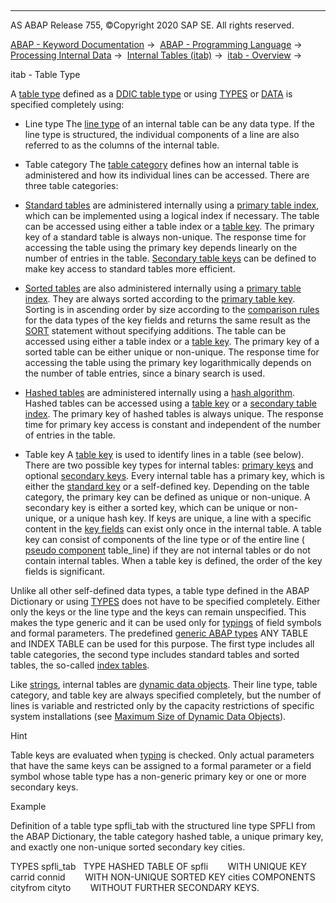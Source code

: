   

* * *

AS ABAP Release 755, ©Copyright 2020 SAP SE. All rights reserved.

[ABAP - Keyword Documentation](https://help.sap.com/doc/abapdocu_755_index_htm/7.55/en-US/abenabap.htm) →  [ABAP - Programming Language](https://help.sap.com/doc/abapdocu_755_index_htm/7.55/en-US/abenabap_reference.htm) →  [Processing Internal Data](https://help.sap.com/doc/abapdocu_755_index_htm/7.55/en-US/abenabap_data_working.htm) →  [Internal Tables (itab)](https://help.sap.com/doc/abapdocu_755_index_htm/7.55/en-US/abenitab.htm) →  [itab - Overview](https://help.sap.com/doc/abapdocu_755_index_htm/7.55/en-US/abenitab_oview.htm) → 

itab - Table Type

A [table type](https://help.sap.com/doc/abapdocu_755_index_htm/7.55/en-US/abentable_type_glosry.htm "Glossary Entry") defined as a [DDIC table type](https://help.sap.com/doc/abapdocu_755_index_htm/7.55/en-US/abenddic_table_type_glosry.htm "Glossary Entry") or using [TYPES](https://help.sap.com/doc/abapdocu_755_index_htm/7.55/en-US/abaptypes_itab.htm) or [DATA](https://help.sap.com/doc/abapdocu_755_index_htm/7.55/en-US/abapdata_itab.htm) is specified completely using:

-   Line type
    The [line type](https://help.sap.com/doc/abapdocu_755_index_htm/7.55/en-US/abenrow_type_glosry.htm "Glossary Entry") of an internal table can be any data type. If the line type is structured, the individual components of a line are also referred to as the columns of the internal table.

-   Table category
    The [table category](https://help.sap.com/doc/abapdocu_755_index_htm/7.55/en-US/abentable_category_glosry.htm "Glossary Entry") defines how an internal table is administered and how its individual lines can be accessed. There are three table categories:

-   [Standard tables](https://help.sap.com/doc/abapdocu_755_index_htm/7.55/en-US/abenstandard_table_glosry.htm "Glossary Entry") are administered internally using a [primary table index](https://help.sap.com/doc/abapdocu_755_index_htm/7.55/en-US/abenprimary_table_index_glosry.htm "Glossary Entry"), which can be implemented using a logical index if necessary. The table can be accessed using either a table index or a [table key](https://help.sap.com/doc/abapdocu_755_index_htm/7.55/en-US/abentable_key_glosry.htm "Glossary Entry"). The primary key of a standard table is always non-unique. The response time for accessing the table using the primary key depends linearly on the number of entries in the table. [Secondary table keys](https://help.sap.com/doc/abapdocu_755_index_htm/7.55/en-US/abensecondary_table_key_glosry.htm "Glossary Entry") can be defined to make key access to standard tables more efficient.

-   [Sorted tables](https://help.sap.com/doc/abapdocu_755_index_htm/7.55/en-US/abensorted_table_glosry.htm "Glossary Entry") are also administered internally using a [primary table index](https://help.sap.com/doc/abapdocu_755_index_htm/7.55/en-US/abenprimary_table_index_glosry.htm "Glossary Entry"). They are always sorted according to the [primary table key](https://help.sap.com/doc/abapdocu_755_index_htm/7.55/en-US/abenprimary_table_key_glosry.htm "Glossary Entry"). Sorting is in ascending order by size according to the [comparison rules](https://help.sap.com/doc/abapdocu_755_index_htm/7.55/en-US/abenlogexp_rules.htm) for the data types of the key fields and returns the same result as the [SORT](https://help.sap.com/doc/abapdocu_755_index_htm/7.55/en-US/abapsort_itab.htm) statement without specifying additions. The table can be accessed using either a table index or a [table key](https://help.sap.com/doc/abapdocu_755_index_htm/7.55/en-US/abentable_key_glosry.htm "Glossary Entry"). The primary key of a sorted table can be either unique or non-unique. The response time for accessing the table using the primary key logarithmically depends on the number of table entries, since a binary search is used.

-   [Hashed tables](https://help.sap.com/doc/abapdocu_755_index_htm/7.55/en-US/abenhashed_table_glosry.htm "Glossary Entry") are administered internally using a [hash algorithm](https://help.sap.com/doc/abapdocu_755_index_htm/7.55/en-US/abenhash_algorithm_glosry.htm "Glossary Entry"). Hashed tables can be accessed using a [table key](https://help.sap.com/doc/abapdocu_755_index_htm/7.55/en-US/abentable_key_glosry.htm "Glossary Entry") or a [secondary table index](https://help.sap.com/doc/abapdocu_755_index_htm/7.55/en-US/abensecondary_table_index_glosry.htm "Glossary Entry"). The primary key of hashed tables is always unique. The response time for primary key access is constant and independent of the number of entries in the table.

-   Table key
    A [table key](https://help.sap.com/doc/abapdocu_755_index_htm/7.55/en-US/abentable_key_glosry.htm "Glossary Entry") is used to identify lines in a table (see below). There are two possible key types for internal tables: [primary keys](https://help.sap.com/doc/abapdocu_755_index_htm/7.55/en-US/abenprimary_table_key_glosry.htm "Glossary Entry") and optional [secondary keys](https://help.sap.com/doc/abapdocu_755_index_htm/7.55/en-US/abensecondary_table_key_glosry.htm "Glossary Entry"). Every internal table has a primary key, which is either the [standard key](https://help.sap.com/doc/abapdocu_755_index_htm/7.55/en-US/abenstandard_key_glosry.htm "Glossary Entry") or a self-defined key. Depending on the table category, the primary key can be defined as unique or non-unique. A secondary key is either a sorted key, which can be unique or non-unique, or a unique hash key. If keys are unique, a line with a specific content in the [key fields](https://help.sap.com/doc/abapdocu_755_index_htm/7.55/en-US/abenkey_field_glosry.htm "Glossary Entry") can exist only once in the internal table. A table key can consist of components of the line type or of the entire line ( [pseudo component](https://help.sap.com/doc/abapdocu_755_index_htm/7.55/en-US/abenpseudo_component_glosry.htm "Glossary Entry") table\_line) if they are not internal tables or do not contain internal tables. When a table key is defined, the order of the key fields is significant.

Unlike all other self-defined data types, a table type defined in the ABAP Dictionary or using [TYPES](https://help.sap.com/doc/abapdocu_755_index_htm/7.55/en-US/abaptypes_itab.htm) does not have to be specified completely. Either only the keys or the line type and the keys can remain unspecified. This makes the type generic and it can be used only for [typings](https://help.sap.com/doc/abapdocu_755_index_htm/7.55/en-US/abentyping_glosry.htm "Glossary Entry") of field symbols and formal parameters. The predefined [generic ABAP types](https://help.sap.com/doc/abapdocu_755_index_htm/7.55/en-US/abenbuilt_in_types_generic.htm) ANY TABLE and INDEX TABLE can be used for this purpose. The first type includes all table categories, the second type includes standard tables and sorted tables, the so-called [index tables](https://help.sap.com/doc/abapdocu_755_index_htm/7.55/en-US/abenindex_table_glosry.htm "Glossary Entry").

Like [strings](https://help.sap.com/doc/abapdocu_755_index_htm/7.55/en-US/abenstring_glosry.htm "Glossary Entry"), internal tables are [dynamic data objects](https://help.sap.com/doc/abapdocu_755_index_htm/7.55/en-US/abendynamic_data_object_glosry.htm "Glossary Entry"). Their line type, table category, and table key are always specified completely, but the number of lines is variable and restricted only by the capacity restrictions of specific system installations (see [Maximum Size of Dynamic Data Objects](https://help.sap.com/doc/abapdocu_755_index_htm/7.55/en-US/abenmemory_consumption_2.htm)).

Hint

Table keys are evaluated when [typing](https://help.sap.com/doc/abapdocu_755_index_htm/7.55/en-US/abentyping_glosry.htm "Glossary Entry") is checked. Only actual parameters that have the same keys can be assigned to a formal parameter or a field symbol whose table type has a non-generic primary key or one or more secondary keys.

Example

Definition of a table type spfli\_tab with the structured line type SPFLI from the ABAP Dictionary, the table category hashed table, a unique primary key, and exactly one non-unique sorted secondary key cities.

TYPES spfli\_tab
  TYPE HASHED TABLE OF spfli
       WITH UNIQUE KEY carrid connid
       WITH NON-UNIQUE SORTED KEY cities COMPONENTS cityfrom cityto
       WITHOUT FURTHER SECONDARY KEYS.